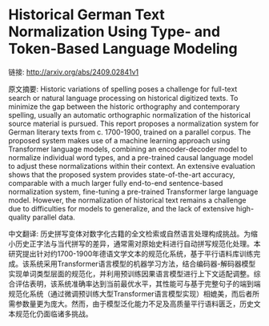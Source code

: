 # Historical German Text Normalization Using Type- and Token-Based Language Modeling

链接: http://arxiv.org/abs/2409.02841v1

原文摘要:
Historic variations of spelling poses a challenge for full-text search or
natural language processing on historical digitized texts. To minimize the gap
between the historic orthography and contemporary spelling, usually an
automatic orthographic normalization of the historical source material is
pursued. This report proposes a normalization system for German literary texts
from c. 1700-1900, trained on a parallel corpus. The proposed system makes use
of a machine learning approach using Transformer language models, combining an
encoder-decoder model to normalize individual word types, and a pre-trained
causal language model to adjust these normalizations within their context. An
extensive evaluation shows that the proposed system provides state-of-the-art
accuracy, comparable with a much larger fully end-to-end sentence-based
normalization system, fine-tuning a pre-trained Transformer large language
model. However, the normalization of historical text remains a challenge due to
difficulties for models to generalize, and the lack of extensive high-quality
parallel data.

中文翻译:
历史拼写变体对数字化古籍的全文检索或自然语言处理构成挑战。为缩小历史正字法与当代拼写的差异，通常需对原始史料进行自动拼写规范化处理。本研究提出针对约1700-1900年德语文学文本的规范化系统，基于平行语料库训练完成。该系统采用Transformer语言模型的机器学习方法，结合编码器-解码器模型实现单词类型层面的规范化，并利用预训练因果语言模型进行上下文适配调整。综合评估表明，该系统准确率达到当前最优水平，其性能可与基于完整句子的端到端规范化系统（通过微调预训练大型Transformer语言模型实现）相媲美，而后者所需参数量更为庞大。然而，由于模型泛化能力不足及高质量平行语料匮乏，历史文本规范化仍面临诸多挑战。
